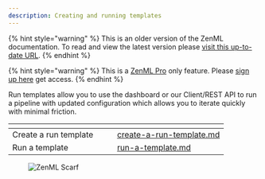 ```yaml
---
description: Creating and running templates
---
```


{% hint style="warning" %}
This is an older version of the ZenML documentation. To read and view the latest version please [visit this up-to-date URL](https://docs.zenml.io).
{% endhint %}


{% hint style="warning" %}
This is a [ZenML Pro](https://zenml.io/pro) only feature. Please 
[sign up here](https://cloud.zenml.io) get access.
{% endhint %}

Run templates allow you to use the dashboard or our Client/REST API to run a pipeline with updated configuration
which allows you to iterate quickly with minimal friction. 

<table data-view="cards"><thead><tr><th></th><th></th><th></th><th data-hidden data-card-target data-type="content-ref"></th></tr></thead><tbody><tr><td>Create a run template</td><td></td><td></td><td><a href="create-a-run-template.md">create-a-run-template.md</a></td></tr><tr><td>Run a template</td><td></td><td></td><td><a href="run-a-template.md">run-a-template.md</a></td></tr></tbody></table>

<figure><img src="https://static.scarf.sh/a.png?x-pxid=f0b4f458-0a54-4fcd-aa95-d5ee424815bc" alt="ZenML Scarf"><figcaption></figcaption></figure>
